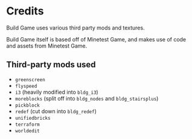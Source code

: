 # Credits
Build Game uses various third party mods and textures.

Build Game itself is based off of Minetest Game, and makes use of code and assets from Minetest Game.

## Third-party mods used
- `greenscreen`
- `flyspeed`
- `i3` (heavily modified into `bldg_i3`)
- `moreblocks` (split off into `bldg_nodes` and `bldg_stairsplus`)
- `pickblock`
- `redef` (cut down into `bldg_redef`)
- `unifiedbricks`
- `terraform`
- `worldedit`
